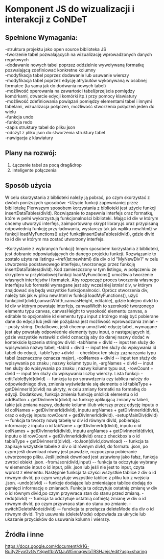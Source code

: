 # Komponent JS do wizualizacji i interakcji z CoNDeT


## Spełnione Wymagania:
-struktura projektu jako open source biblioteka JS  
-tworzenie tabel pozwalających na wizualizację wprowadzonych danych regułowych  
-dodawanie nowych tabel poprzez oddzielnie wywoływaną formatkę pozwalającą zdefiniować konkretne kolumny  
-modyfikacja tabel poprzez dodawanie lub usuwanie wierszy  
-modyfikacja tabel poprzez edycję atrybutów wykonywaną w osobnej formatce (ta sama jak do dodwania nowych tabel)  
-możliwość operowania na zawartości tabel(przejścia pomiędzy komórkami, otwarcie edycji komórki itp.) przy pomocy klawiatury  
-możliwość zdefiniowania powiązań pomiędzy elementami tabel i innymi tabelami, wizualizacja połączeń, możliwość stworzenia połączeń jeden do wielu  
-funkcja undo  
-funkcja redo  
-zapis struktury tabel do pliku json  
-odczyt z pliku json do stworzenia struktury tabel  
-nawigacja z klawiatury
## Plany na rozwój:
1. Łączenie tabel za pocą drag&drop
2. Inteligente połączenia
## Sposób użycia
W celu skorzystania z biblioteki należy ją pobrać, po czym skorzystać z dwóch poniższych sposobów:
-Użycie funkcji zapewnianiej przez bibiliotekę
Pierwszym sposobem korzystania z biblioteki jest użycie funkcji  insertDataTables(divId). Rozwiązanie to zapewnia interfejs oraz formatkę, które w pełni wykorzystują funkcjonalności biblioteki. Mając id div w którym chcemy utworzyć interfejs, zaimportowany skrypt  library.js oraz przypisaną odpowiednią funkcję przy ładowaniu, wystarczy tak jak wpliku  new.html} w funkcji loadMyFunctions() użyć funkcjiinsertDataTables(divId), gdzie divId to id div w którym ma zostać utworzony interfejs. 

-Korzystanie z wybranych funkcji}
Innym sposobem korzystania z biblioteki, jest dobranie odpowiadających do danego projektu funkcji. Rozwiązanie to zostało użyte na listingu ~\ref{lst:newhtml} dla div o id "MyNewDiv1" w celu utworzenia podstawowego interfejsu, tworzonego przez funkcję insertDataTables(divId). Kod zamieszczony w tym listingu, w połączeniu ze skryptem w przykładowej funkcji loadMyFunctions() umożliwia tworzenie własnych interfejsów i formatek.
Aby rozpocząć proces tworzenia własnego interfejsu lub formatki wymagane jest aby wcześniej istniał div, w którym znajdować się będą wszystkie funkcjonalności.
Oprócz stworzenia div, należy tak jak w pliku new.html w funkcji loadMyFunctions(), użyć funkcjiinit(divId,canvasWidth,canvasHeight, editable), gdzie kolejno divId to id div w którym powstaje interfejs, canvasWidth to szerokość tworzonego elementu typu canvas, canvasHeight to wysokość elementu canvas, a editable to opcjonalnie id elementu typu input z którego mają być pobierane dane do edycji lub jeśli nie pożądana jest możliwość wprowadzania zmian -- pusty string. Dodatkowo, jeśli chcemy umożliwić edycję tabel, wymagane jest aby powstały odpowiednie elementy typu input, o następujących id, gdzie wszystkie wstawki z  divId oznaczją aby do danej nazwy dodać w kontekście łączenia stringów divId:
-tabName + divId -- input ten służy do wpisywania nazwy tabel,
-tabId + divId -- input ten służy do wpisywania id tabeli do edycji,
-tableType +divId -- checkbox ten służy zaznaczania typu tabel (zaznaczony oznacza major),
-colNames + divId -- input ten służy do wpisywania po znaku ; nazwy kolumn typu in,
-argNames + divId -- input ten służy do wpisywania po znaku ; nazwy kolumn typu out,
-rowCount + divId -- input ten służy do wpisywania liczby wierszy.
Lista funkcji:
-editTableById(divId) -- funkcja ta po sprawdzeniu czy tablica należy do odpowiedniego diva, zmienia wyświetlanie się elementu o id tableType + getDivInnerId(divId) na ukryty, w celu zmiany formatki na formatkę do edycji. Dodatkowo, funkcja zmienia funkcję onlclick elementu o id addButton + getDivInnerId(divId) na funkcję aplikującą zmiany w tabeli, takie jak zmiana nazwy, dodanie kolumn i/lub wierszy przez edycję inputu o id colNames + getDivInnerId(divId), inputu argNames + getDivInnerId(divId), oraz o edycję inputu rowCount + getDivInnerId(divId).
-setupMainDiv(divId) -- funkcja ta tworzy nową tabelę w div id równym divId, pobierając informację z inputu o id tabName + getDivInnerId(divId), inputu o id  colNames +            getDivInnerId(divId), inputu argNames + getDivInnerId(divId), inputu o id rowCount + getDivInnerId(divId) oraz z checkbox'a o id tableType + getDivInnerId(divId).
-toJson(divId,download) -- funkcja ta zapisuje wszystkie tabele z div o id równym divId, do formatu .json, po czym jeśli download równy jest prawdzie, rozpoczyna pobieranie        utworzonego pliku. Jeśli jednak download jest ustawiony jako fałsz, funkcja zwróci obiekt .json.
-fromJson(divId,input) -- funkcja ta odczytuje wybrany w elemencie input o id input, plik .json lub jeśli nie jest to input, czyta wprost z elementu. Następnie funkcja ta          czyści wszystkie tablice z div o id równym divId, po czym wczytuje wszystkie tablice z pliku lub z wejścia .json.
-undo(divId) -- funkcje dodające lub zmieniające tablice dodają do pamięci informację o zmianach. Funkcja ta odczytuje ostatnią zmianę w div o id równym divId,po czym              przywraca stan do stanu przed zmianą.
 -redo(divId) -- funkcja ta odczytuje ostatnią cofniętą zmianę w div o id równym divId, po czym przywraca stan do stanu po zmianie.
 -switchDeleteMode(divId) -- funckcja ta przełącza deleteMode dla div o id równym divId. Tryb usuwania (deleteMode) odpowiada za ukrycie lub ukazanie przycisków do usuwania        kolumn i wierszy.

## Źródła i inne
https://docs.google.com/document/d/1G-Bu3y2FyxGvGvYSgwIfbiWQJuW5nnagwibTRSHJejs/edit?usp=sharing

